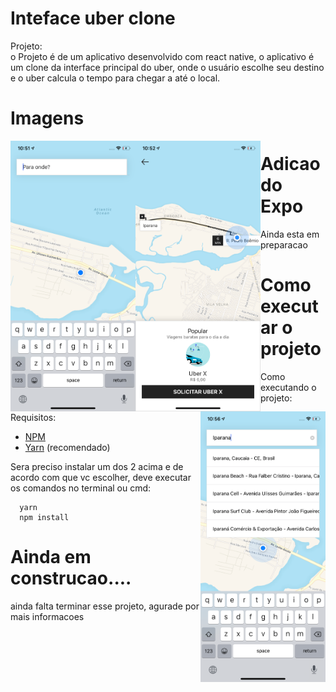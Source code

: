 # Inteface uber clone


Projeto:  
o Projeto é de um aplicativo desenvolvido com react native, o aplicativo é um clone da interface principal do uber, onde o usuário escolhe seu destino e o uber calcula o tempo para chegar a até o local.


# Imagens
<p align="center">
<img src='https://github.com/renan-meneses/clone-Uber/blob/master/print1.png' width="200px" align="left" >
<img src='https://github.com/renan-meneses/clone-Uber/blob/master/print2.png' width="200px" align="left">
<img src='https://github.com/renan-meneses/clone-Uber/blob/master/print3.png' width="200px" align="right">
</p>




# Adicao do Expo


<p>Ainda esta em preparacao</p>



# Como executar o projeto

<p>Como executando o projeto:</p>


<p>Requisitos: </p>

- [NPM](https://www.npmjs.com/)
- [Yarn](https://yarnpkg.com/lang/en/) (recomendado)

<p>
  Sera preciso instalar um dos 2 acima e de acordo com que vc escolher, deve executar os comandos no terminal ou cmd:
</p>


```
  yarn
  npm install
```

<p>

# Ainda em construcao....

<p> ainda falta terminar esse projeto, agurade por mais informacoes</p>